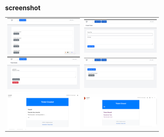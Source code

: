 ## screenshot 

<table>
    <tr>
        <td> <img src="public/images/show%20ticket.png"> </td>
        <td> <img src="public/images/create%20ticket.png"> </td>
    </tr>
    <tr>
        <td> <img src="public/images/close%20ticket.png"> </td>
        <td> <img src="public/images/my%20ticket.png"> </td>
    </tr>
    <tr>
        <td> <img src="public/images/email_notification.png"> </td>
        <td> <img src="public/images/ticket_closed_notification.png"> </td>
    </tr>

</table>
